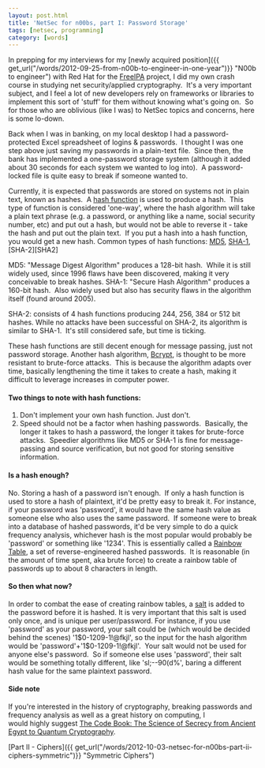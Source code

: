 ```yaml
---
layout: post.html
title: 'NetSec for n00bs, part I: Password Storage'
tags: [netsec, programming]
category: [words]
---
```


In prepping for my interviews for my [newly acquired position]({{ get_url("/words/2012-09-25-from-n00b-to-engineer-in-one-year")}} "N00b to engineer") with Red Hat for the [FreeIPA][FreeIPA] project, I did my own crash course in studying net security/applied cryptography.  It's a very important subject, and I feel a lot of new developers rely on frameworks or libraries to implement this sort of 'stuff' for them without knowing what's going on.  So for those who are oblivious (like I was) to NetSec topics and concerns, here is some lo-down.


Back when I was in banking, on my local desktop I had a password-protected Excel spreadsheet of logins & passwords.  I thought I was one step above just saving my passwords in a plain-text file.  Since then, the bank has implemented a one-password storage system (although it added about 30 seconds for each system we wanted to log into).  A password-locked file is quite easy to break if someone wanted to.

Currently, it is expected that passwords are stored on systems not in plain text, known as hashes.  A [hash function][hash function] is used to produce a hash.  This type of function is considered 'one-way', where the hash algorithm will take a plain text phrase (e.g. a password, or anything like a name, social security number, etc) and put out a hash, but would not be able to reverse it - take the hash and put out the plain text.  If you put a hash into a hash function, you would get a new hash.  Common types of hash functions: [MD5][MD5], [SHA-1][SHA-1], [SHA-2][SHA2] 

MD5: "Message Digest Algorithm" produces a 128-bit hash.  While it is still widely used, since 1996 flaws have been discovered, making it very conceivable to break hashes. SHA-1: "Secure Hash Algorithm" produces a 160-bit hash.  Also widely used but also has security flaws in the algorithm itself (found around 2005). 

SHA-2: consists of 4 hash functions producing 244, 256, 384 or 512 bit hashes. While no attacks have been successful on SHA-2, its algorithm is similar to SHA-1.  It's still considered safe, but time is ticking. 

These hash functions are still decent enough for message passing, just not password storage. Another hash algorithm, [Bcrypt][Bcrypt], is thought to be more resistant to brute-force attacks.  This is because the algorithm adapts over time, basically lengthening the time it takes to create a hash, making it difficult to leverage increases in computer power. 

#### Two things to note with hash functions:
1. Don't implement your own hash function. Just don't.
2. Speed should not be a factor when hashing passwords.  Basically, the longer it takes to hash a password, the longer it takes for brute-force attacks.  Speedier algorithms like MD5 or SHA-1 is fine for message-passing and source verification, but not good for storing sensitive information. 

#### Is a hash enough?
No. Storing a hash of a password isn't enough.  If only a hash function is used to store a hash of plaintext, it'd be pretty easy to break it. For instance, if your password was 'password', it would have the same hash value as someone else who also uses the same password.  If someone were to break into a database of hashed passwords, it'd be very simple to do a quick frequency analysis, whichever hash is the most popular would probably be 'password' or something like '1234'. This is essentially called a [Rainbow Table][Rainbow Table], a set of reverse-engineered hashed passwords.  It is reasonable (in the amount of time spent, aka brute force) to create a rainbow table of passwords up to about 8 characters in length. 

#### So then what now? 
In order to combat the ease of creating rainbow tables, a [salt][salt] is added to the password before it is hashed.  It is very important that this salt is used only once, and is unique per user/password. For instance, if you use 'password' as your password, your salt could be (which would be decided behind the scenes) '1\$0-1209-1!@fkjl', so the input for the hash algorithm would be 'password'+'1\$0-1209-1!@fkjl'.  Your salt would not be used for anyone else's password.  So if someone else uses 'password', their salt would be something totally different, like 'sl;--90(d%', baring a different hash value for the same plaintext password. 

#### Side note 
If you're interested in the history of cryptography, breaking passwords and frequency analysis as well as a great history on computing, I would highly suggest [The Code Book: The Science of Secrecy from Ancient Egypt to Quantum Cryptography][The Code Book]. 

[Part II - Ciphers]({{ get_url("/words/2012-10-03-netsec-for-n00bs-part-ii-ciphers-symmetric")}} "Symmetric Ciphers")


[FreeIPA]: http://freeipa.org/page/Main_Page "FreeIPA"
[hash function]: http://en.wikipedia.org/wiki/Hash_function "Wiki: Hash Function"
[MD5]: http://en.wikipedia.org/wiki/MD5 "wiki: md5"
[SHA-1]: http://en.wikipedia.org/wiki/SHA-1 "Wiki: SHA-1"
[SHA-2]: http://en.wikipedia.org/wiki/SHA-2 "Wiki: SHA-2"
[Bcrypt]: http://en.wikipedia.org/wiki/Bcrypt "Wiki: Bcrypt"
[Rainbow Table]: http://en.wikipedia.org/wiki/Rainbow_table "Wiki: Rainbow table"
[salt]: http://en.wikipedia.org/wiki/Salt_(cryptography) "Wiki: Salt"
[The Code Book]: http://www.amazon.com/gp/product/B004IK8PLE/ref=as_li_ss_tl?ie=UTF8&camp=1789&creative=390957&creativeASIN=B004IK8PLE&linkCode=as2&tag=roglyn-20 "The Code Book"
